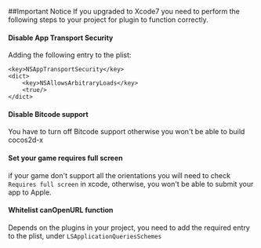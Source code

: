 ##Important Notice
If you upgraded to Xcode7 you need to perform the following steps to your project for plugin to function correctly.

#### Disable App Transport Security
Adding the following entry to the plist:
```
<key>NSAppTransportSecurity</key>
<dict>
    <key>NSAllowsArbitraryLoads</key>
    <true/>
</dict>
```


#### Disable Bitcode support
You have to turn off Bitcode support otherwise you won't be able to build cocos2d-x


#### Set your game requires full screen 
if your game don't support all the orientations you will need to check `Requires full screen` in xcode, otherwise, you won't be able to submit your app to Apple.


#### Whitelist canOpenURL function
Depends on the plugins in your project, you need to add the required entry to the plist, under `LSApplicationQueriesSchemes`
